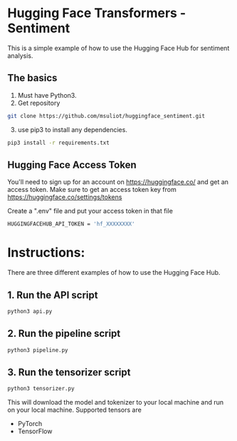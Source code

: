 # Hugging Face Transformers - Sentiment

This is a simple example of how to use the Hugging Face Hub for sentiment analysis.

## The basics

1. Must have Python3.
2. Get repository
```bash
git clone https://github.com/msuliot/huggingface_sentiment.git 
```
3. use pip3 to install any dependencies.
```bash
pip3 install -r requirements.txt
```

## Hugging Face Access Token

You'll need to sign up for an account on https://huggingface.co/ and get an access token.
Make sure to get an access token key from https://huggingface.co/settings/tokens

Create a ".env" file and put your access token in that file
```bash
HUGGINGFACEHUB_API_TOKEN = 'hf_XXXXXXXX'
```

# Instructions:

There are three different examples of how to use the Hugging Face Hub.

## 1. Run the API script
```bash
python3 api.py
```

## 2. Run the pipeline script
```bash
python3 pipeline.py
```

## 3. Run the tensorizer script
```bash
python3 tensorizer.py
```
This will download the model and tokenizer to your local machine and run on your local machine.
Supported tensors are 
- PyTorch 
- TensorFlow
